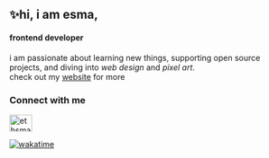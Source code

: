 

## ✨hi, i am esma,
#### frontend developer

i am passionate about learning new things, supporting open source projects, and diving into <i>web design</i> and  <i>pixel art</i>.<br>
check out my [website](https://website-l47zf3u0t-kvothes-projects.vercel.app/) for more






### Connect with me
<a href="https://twitter.com/eesmaoruc" target="blank"><img align="center" src="https://raw.githubusercontent.com/rahuldkjain/github-profile-readme-generator/master/src/images/icons/Social/twitter.svg" alt="ethsmaa" height="30" width="40" /></a>
</p>



[![wakatime](https://wakatime.com/badge/user/faafbef5-9bef-4306-a9a1-6d3c09b92290.svg)](https://wakatime.com/@faafbef5-9bef-4306-a9a1-6d3c09b92290)

